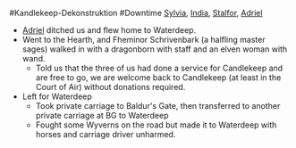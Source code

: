 #Kandlekeep-Dekonstruktion #Downtime 
[Sylvia](PCs/Past/Sylvia.md), [India](PCs/Current/India.md), [Stalfor](PCs/Current/Stalfor.md), [Adriel](PCs/Current/Adriel.md)

- [Adriel](PCs/Current/Adriel.md) ditched us and flew home to Waterdeep.
- Went to the Hearth, and Fheminor Schrivenbark (a halfling master sages) walked in with a dragonborn with staff and an elven woman with wand.
	- Told us that the three of us had done a service for Candlekeep and are free to go, we are welcome back to Candlekeep (at least in the Court of Air) without donations required.
- Left for Waterdeep
	- Took private carriage to Baldur's Gate, then transferred to another private carriage at BG to Waterdeep
	- Fought some Wyverns on the road but made it to Waterdeep with horses and carriage driver unharmed.